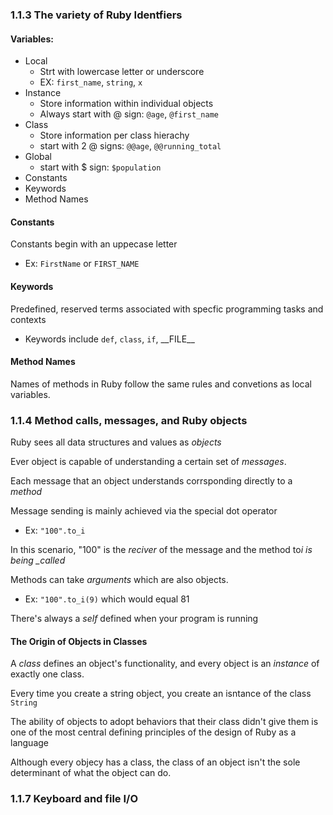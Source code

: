 ### 1.1.3 The variety of Ruby Identfiers

#### Variables:

- Local
  - Strt with lowercase letter or underscore
  - EX: `first_name`, `string`, `x`
- Instance
  - Store information within individual objects
  - Always start with @ sign: `@age`, `@first_name`
- Class
  - Store information per class hierachy
  - start with 2 @ signs: `@@age`, `@@running_total`
- Global
  - start with $ sign: `$population`
- Constants
- Keywords
- Method Names

#### Constants

Constants begin with an uppecase letter

- Ex: `FirstName` or `FIRST_NAME`

#### Keywords

Predefined, reserved terms associated with specfic programming tasks and contexts

- Keywords include `def`, `class`, `if`, \_\_FILE\_\_

#### Method Names

Names of methods in Ruby follow the same rules and convetions as local variables.

### 1.1.4 Method calls, messages, and Ruby objects

Ruby sees all data structures and values as _objects_

Ever object is capable of understanding a certain set of _messages_.

Each message that an object understands corrsponding directly to a _method_

Message sending is mainly achieved via the special dot operator

- Ex: `"100".to_i`

In this scenario, "100" is the _reciver_ of the message and the method to*i is being \_called*

Methods can take _arguments_ which are also objects.

- Ex: `"100".to_i(9)` which would equal 81

There's always a _self_ defined when your program is running

#### The Origin of Objects in Classes

A _class_ defines an object's functionality, and every object is an _instance_ of exactly one class.

Every time you create a string object, you create an isntance of the class `String`

The ability of objects to adopt behaviors that their class didn't give them is one of the most central defining principles of the design of Ruby as a language

Although every objecy has a class, the class of an object isn't the sole determinant of what the object can do.

### 1.1.7 Keyboard and file I/O
